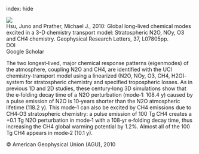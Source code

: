 index: hide

<div class="Citation">
    <div class="Citation-thumb CitationThumb-linked"  data-href="https://doi.org/10.1029/2009gl042243">
      <img src="https://static.claimspace.cloud/climate-study-static/refs/thumbs/6/Hsu_and_Prather_2010-thumb.png" />
    </div>

  <div class="Citation-body">
    <div class="Citation-text">Hsu, Juno and Prather, Michael J., 2010: Global long-lived chemical modes excited in a 3-D chemistry transport model: Stratospheric N2O, NOy, O3 and CH4 chemistry. <span class="Article-journal">Geophysical Research Letters, </span><span class="Article-volume">37, </span>L07805pp.</div>
    <div class="Citation-links">
      <div class="CitationLink" data-href="https://doi.org/10.1029/2009gl042243">
        <div class="CitationLink-icon CitationLink-Doi"></div>
        <div class="CitationLink-text">DOI</div>
      </div>
      <div class="CitationLink" data-href="https://scholar.google.com/scholar?q=10.1029/2009gl042243">
        <div class="CitationLink-icon CitationLink-Scholar"></div>
        <div class="CitationLink-text">Google Scholar</div>
      </div>
    </div>
  </div>
</div>

The two longest‐lived, major chemical response patterns (eigenmodes) of the atmosphere, coupling N2O and CH4, are identified with the UCI chemistry‐transport model using a linearized (N2O, NOy, O3, CH4, H2O)‐system for stratospheric chemistry and specified tropospheric losses. As in previous 1D and 2D studies, these century‐long 3D simulations show that the e‐folding decay time of a N2O perturbation (mode‐1: 108.4 y) caused by a pulse emission of N2O is 10‐years shorter than the N2O atmospheric lifetime (118.2 y). This mode‐1 can also be excited by CH4 emissions due to CH4‐O3 stratospheric chemistry: a pulse emission of 100 Tg CH4 creates a +0.1 Tg N2O perturbation in mode‐1 with a 108‐yr e‐folding decay time, thus increasing the CH4 global warming potential by 1.2%. Almost all of the 100 Tg CH4 appears in mode‐2 (10.1 y).

<div class="Citation-copy">
&copy; American Geophysical Union (AGU), 2010
</div>